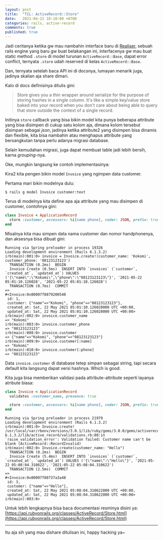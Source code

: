 ```yaml
---
layout: post
title:  "TIL: ActiveRecord::Store"
date:   2021-04-22 10:10:00 +0700
categories: rails, active-record
comments: true
published: true
---
```


Jadi ceritanya ketika gw mau nambahin interface baru di [Realiser](https://github.com/philiplambok/realiser/issues/2), sebuah rails engine yang baru gw buat belakangan ini, interfacenya gw mau buat static method `.store` di model turunan `ActiveRecord::Base`, dapat error conflict, ternyata `.store` udah reserved di kelas `ActiveRecord::Base`. 

Dan, ternyata setelah baca API ini di docsnya, lumayan menarik juga, jadinya skalian aja share dimari.

Kalo di docs definisinya ditulis gini:

> Store gives you a thin wrapper around serialize for the purpose of storing hashes in a single column. It's like a simple key/value store baked into your record when you don't care about being able to query that store outside the context of a single record.

Initinya `store` callback yang bisa bikin model kita punya beberapa attribute yang bisa disimpen di cukup satu kolom aja, dimana kolom tersebut disimpan sebagai *json*, jadinya ketika attribute2 yang disimpen bisa dinamis dan flexible, kita bisa nambahin atau menghapus attribute yang bersangkutan tanpa perlu adanya migrasi database. 

Selain kemudahan migrasi, juga dapat membuat table jadi lebih bersih, karna *grouping*-nya.

Oke, mungkin langsung ke contoh implementasinya:

Kira2 kita pengen bikin model `Invoice` yang ngimpen data customer.

Pertama mari bikin modelnya dulu:

```
$ rails g model Invoice customer:text
```

Terus di modelnya kita define apa aja attribute yang mau disimpen di customer, contohnya gini:

```rb
class Invoice < ApplicationRecord
  store :customer, accessors: %i[name phone], coder: JSON, prefix: true
end
```

Misalnya kita mau simpen data nama customer dan nomor handphonenya, dan aksesnya bisa dibuat gini:

```
Running via Spring preloader in process 19326
Loading development environment (Rails 6.1.3.2)
irb(main):001:0> invoice = Invoice.create!(customer_name: 'Kokomi', customer_phone: '08123123123')
  TRANSACTION (0.2ms)  BEGIN
  Invoice Create (0.5ms)  INSERT INTO `invoices` (`customer`, `created_at`, `updated_at`) VALUES ('{\"name\":\"Kokomi\",\"phone\":\"08123123123\"}', '2021-05-22 05:01:10.126028', '2021-05-22 05:01:10.126028')
  TRANSACTION (0.7ms)  COMMIT
=> 
#<Invoice:0x00007f8879200540
 id: 1,
 customer: {"name"=>"Kokomi", "phone"=>"08123123123"},
 created_at: Sat, 22 May 2021 05:01:10.126028000 UTC +00:00,
 updated_at: Sat, 22 May 2021 05:01:10.126028000 UTC +00:00>
irb(main):002:0> invoice.customer_name
=> "Kokomi"
irb(main):003:0> invoice.customer_phone
=> "08123123123"
irb(main):008:0> invoice.customer
=> {"name"=>"Kokomi", "phone"=>"08123123123"}
irb(main):009:0> invoice.customer[:name]
=> "Kokomi"
irb(main):010:0> invoice.customer[:phone]
=> "08123123123"
```

Data `invoice.customer` di database tetep simpan sebagai string, tapi secara default kita langsung dapat versi hashnya. Which is good.

Kita juga bisa memberikan validasi pada attribute-attribute seperti layanya atribute biasa:

```rb
class Invoice < ApplicationRecord
  validates :customer_name, presence: true

  store :customer, accessors: %i[name phone], coder: JSON, prefix: true
end
```

```
Running via Spring preloader in process 21979
Loading development environment (Rails 6.1.3.2)
irb(main):001:0> Invoice.create!
/usr/local/var/rbenv/versions/3.0.1/lib/ruby/gems/3.0.0/gems/activerecord-6.1.3.2/lib/active_record/validations.rb:80:in `raise_validation_error': Validation failed: Customer name can't be blank (ActiveRecord::RecordInvalid)
irb(main):002:0> Invoice.create(customer_name: "Hello")
  TRANSACTION (0.2ms)  BEGIN
  Invoice Create (5.4ms)  INSERT INTO `invoices` (`customer`, `created_at`, `updated_at`) VALUES ('{\"name\":\"Hello\"}', '2021-05-22 05:08:04.310622', '2021-05-22 05:08:04.310622')
  TRANSACTION (2.5ms)  COMMIT
=> 
#<Invoice:0x00007f88737a3a48
 id: 3,
 customer: {"name"=>"Hello"},
 created_at: Sat, 22 May 2021 05:08:04.310622000 UTC +00:00,
 updated_at: Sat, 22 May 2021 05:08:04.310622000 UTC +00:00>
irb(main):003:0> 
```

Untuk lebih lengkapnya bisa baca documentasi resminya disini ya: [https://api.rubyonrails.org/classes/ActiveRecord/Store.html](https://api.rubyonrails.org/classes/ActiveRecord/Store.html)

----

Itu aja sih yang mau dishare ditulisan ini, happy hacking ya~



